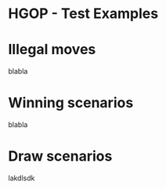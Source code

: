 HGOP - Test Examples
==========

# Illegal moves
blabla

# Winning scenarios
blabla

# Draw scenarios
lakdlsdk
